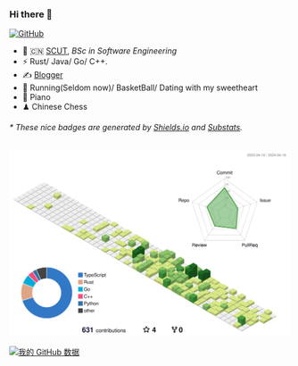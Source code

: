 ### Hi there 👋


[![GitHub](https://img.shields.io/badge/dynamic/json?logo=github&label=GitHub&labelColor=495867&color=495867&query=%24.data.totalSubs&url=https%3A%2F%2Fapi.spencerwoo.com%2Fsubstats%2F%3Fsource%3Dgithub%26queryKey%3Dhayschan&style=flat-square)](https://github.com/Chiichen)

- 🍻 🇨🇳 [SCUT](https://www.scut.edu.cn), _BSc in Software Engineering_
- ⚡ Rust/ Java/ Go/ C++.
- ✍️ [Blogger](https://chiichen.github.io/zh/)
- 🏃 Running(Seldom now)/  BasketBall/ Dating with my sweetheart
- 🥋 Piano
- ♟ Chinese Chess 

<h6>* These nice badges are generated by <a href="https://shields.io/">Shields.io</a> and <a href="https://github.com/spencerwooo/Substats">Substats</a>.</h6>

![](./profile-3d-contrib/profile-green-animate.svg)

[![我的 GitHub 数据](https://github-readme-stats.vercel.app/api?username=Chiichen)]()
